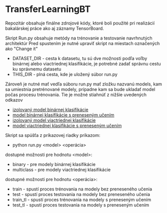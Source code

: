 # TransferLearningBT
Repozitár obsahuje finálne zdrojové kódy, ktoré boli použité pri realizácií bakalárskej práce ako aj záznamy TensorBoard.

Skript Run.py obsahuje metódy na trénovanie a testovanie navrhnutých architektúr
Pred spustením je nutné upraviť skript na miestach označených ako "Change it"
  * DATASET_DIR - cesta k datasetu, tu sú dve možnosti podľa voľby binárnej alebo viactriednej klasifikácie, je potrebné zadať správnu
                cestu ku správnemu datasetu
  * THIS_DIR - plná cesta, kde je uložený súbor run.py

Zároveň je nutné mať vedľa súboru run.py mať zložku nazvanú models, kam sa umiestnia pretrénované modely, prípadne kam sa bude ukladať model počas procesu trénovania. Tie je možné stiahnúť z nižšie uvedených odkazov
  * [izolovaný model binárnej klasifikácie](https://www.google.com)
  * [model binárnej klasifikácie s preneseným učením](https://www.google.com)
  * [izolovaný model viactriednej klasifikácie](https://www.google.com)
  * [model viactriednej klasifikácie s preneseným učením](https://www.google.com)
  
Skript sa spúšťa z príkazovej riadky príkazom: 
  * python run.py \<model\> <operácia>
  
dostupné možnosti pre hodnotu \<model\>:
  * binary - pre modely binárnej klasifikácie
  * multiclass - pre modely viactriednej klasifikácie
  
dostupné možnosti pre hodnotu <operácia>:
  * train - spustí proces trénovania na modely bez preneseného učenia
  * test - spustí proces testovania na modely bez preneseného učenia
  * train_tl - spustí proces trénovania na modely s preneseným učením
  * test_tl - spustí proces testovania na modely s preneseným učením
